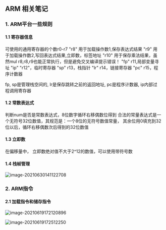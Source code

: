 ## ARM 相关笔记

### 1. ARM平台一些规则

#### 1.1 寄存器信息

可使用的通用寄存器的个数r0-r7
"r8" 用于加载操作数1,保存表达式结果
"r9" 用于加载操作数2,写回表达式结果,立即数，标签地址
"r10" 用于保存乘法结果，虽然mul r8,r8,r9也能正常执行，但是避免交叉编译提示错误！
"fp" r11,局部变量寻址
"ip" "r12"，临时寄存器
"sp" r13，栈指针
"lr" r14，链接寄存器
"pc" r15，程序计数器

fp, sp是管理栈空间的, 
lr是保存跳转之前的返回地址, 
pc是程序计数器, 
ip内部过程调用寄存器

#### 1.2 常数表达式

判断num是否是常数表达式，8位数字循环右移偶数位得到
合法的常量表达式是一个无符号32位数值，其规范是：一个8位的无符号数值常量，
其余位用0填充到32位以后，循环右移偶数次后得到的32位数值

#### 1.3 立即数

在偏移量中， 立即数绝对值不大于2^12的数值，可以使用带符号数

#### 1.4 栈帧管理

![image-20210630141122708](E:\Typora\image\image-20210630141122708.png)



### 2. ARM指令

#### 2.1 加载指令和储存指令

![image-20210619172120896](E:\Typora\image\image-20210619172120896.png)

![image-20210619172512250](E:\Typora\image\image-20210619172512250.png)

